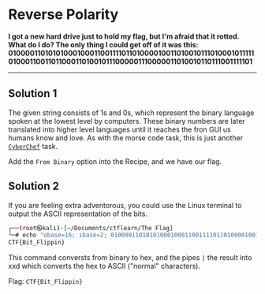 # Reverse Polarity

**I got a new hard drive just to hold my flag, but I'm afraid that it rotted. What do I do? The only thing I could get off of it was this: 01000011010101000100011001111011010000100110100101110100010111110100011001101100011010010111000001110000011010010110111001111101**

---

## Solution 1

The given string consists of 1s and 0s, which represent the binary language spoken at the lowest level by computers. These binary numbers are later translated into higher level languages until it reaches the fron GUI us humans know and love. As with the morse code task, this is just another [`CyberChef`](https://gchq.github.io/CyberChef/) task.

Add the `From Binary` option into the Recipe, and we have our flag.

## Solution 2

If you are feeling extra adventorous, you could use the Linux terminal to output the ASCII representation of the bits.

```bash
┌──(root㉿kali)-[~/Documents/ctflearn/The Flag]
└─# echo "obase=16; ibase=2; 01000011010101000100011001111011010000100110100101110100010111110100011001101100011010010111000001110000011010010110111001111101" | bc | xxd -r -p
CTF{Bit_Flippin}
```
This command conversts from binary to hex, and the pipes `|` the result into xxd which converts the hex to ASCII ("normal" characters).

Flag: `CTF{Bit_Flippin}`
